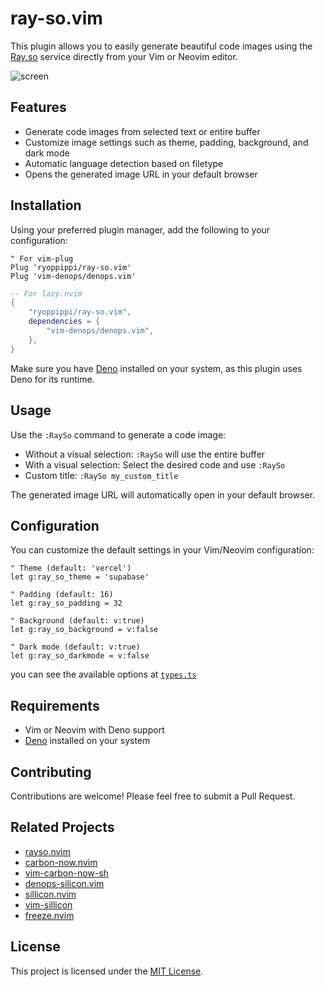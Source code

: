 # ray-so.vim

This plugin allows you to easily generate beautiful code images using the [Ray.so](https://ray.so) service directly from your Vim or Neovim editor.

![screen](./docs/screen.avif)


## Features

- Generate code images from selected text or entire buffer
- Customize image settings such as theme, padding, background, and dark mode
- Automatic language detection based on filetype
- Opens the generated image URL in your default browser

## Installation

Using your preferred plugin manager, add the following to your configuration:

```vim
" For vim-plug
Plug 'ryoppippi/ray-so.vim'
Plug 'vim-denops/denops.vim'
```
```lua
-- For lazy.nvim
{
    "ryoppippi/ray-so.vim",
    dependencies = {
        "vim-denops/denops.vim",
    },
}

```

Make sure you have [Deno](https://deno.land/) installed on your system, as this plugin uses Deno for its runtime.

## Usage

Use the `:RaySo` command to generate a code image:

- Without a visual selection: `:RaySo` will use the entire buffer
- With a visual selection: Select the desired code and use `:RaySo`
- Custom title: `:RaySo my_custom_title`

The generated image URL will automatically open in your default browser.

## Configuration

You can customize the default settings in your Vim/Neovim configuration:

```vim
" Theme (default: 'vercel')
let g:ray_so_theme = 'supabase'

" Padding (default: 16)
let g:ray_so_padding = 32

" Background (default: v:true)
let g:ray_so_background = v:false

" Dark mode (default: v:true)
let g:ray_so_darkmode = v:false
```

you can see the available options at [`types.ts`](./denops/ray-so/types.ts)

## Requirements

- Vim or Neovim with Deno support
- [Deno](https://deno.land/) installed on your system

## Contributing

Contributions are welcome! Please feel free to submit a Pull Request.

## Related Projects
- [rayso.nvim](https://github.com/TobinPalmer/rayso.nvim)
- [carbon-now.nvim](https://github.com/ellisonleao/carbon-now.nvim)
- [vim-carbon-now-sh](https://github.com/kristijanhusak/vim-carbon-now-sh)
- [denops-silicon.vim](https://github.com/skanehira/denops-silicon.vim)
- [sillicon.nvim](https://github.com/krivahtoo/silicon.nvim)
- [vim-sillicon](https://github.com/segeljakt/vim-silicon)
- [freeze.nvim](https://github.com/ethanholz/freeze.nvim)

## License

This project is licensed under the [MIT License](./LICENSE).
